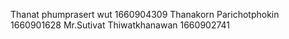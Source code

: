 Thanat phumprasert 
wut 
1660904309
Thanakorn Parichotphokin
1660901628
Mr.Sutivat Thiwatkhanawan
1660902741
